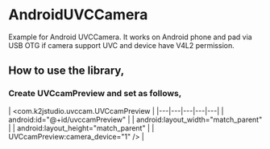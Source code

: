 # AndroidUVCCamera
Example for Android UVCCamera. It works on Android phone and pad via USB OTG if camera support UVC and device have V4L2 permission.

## How to use the library,

### Create UVCcamPreview and set as follows, 
| <com.k2jstudio.uvccam.UVCcamPreview     |
|---|---|---|---|---|
|    android:id="@+id/uvccamPreview"      |
|    android:layout_width="match_parent"  |
|    android:layout_height="match_parent" |
|    UVCcamPreview:camera_device="1" />   |


